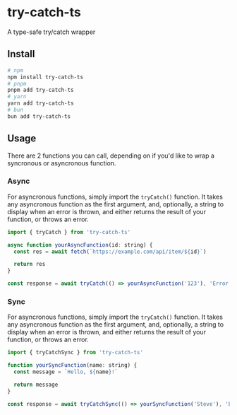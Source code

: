 # try-catch-ts

A type-safe try/catch wrapper

## Install

```bash
# npm
npm install try-catch-ts
# pnpm
pnpm add try-catch-ts
# yarn
yarn add try-catch-ts
# bun
bun add try-catch-ts
```

## Usage

There are 2 functions you can call, depending on if you'd like to wrap a syncronous or asyncronous function.

### Async

For asyncronous functions, simply import the `tryCatch()` function. It takes any asyncronous function as the first argument, and, optionally, a string to display when an error is thrown, and either returns the result of your function, or throws an error.

```javascript
import { tryCatch } from 'try-catch-ts'

async function yourAsyncFunction(id: string) {
  const res = await fetch(`https://example.com/api/item/${id}`)

  return res
}

const response = await tryCatch(() => yourAsyncFunction('123'), 'Error fetching item')
```

### Sync

For asyncronous functions, simply import the `tryCatch()` function. It takes any asyncronous function as the first argument, and, optionally, a string to display when an error is thrown, and either returns the result of your function, or throws an error.

```javascript
import { tryCatchSync } from 'try-catch-ts'

function yourSyncFunction(name: string) {
  const message = `Hello, ${name}!`

  return message
}

const response = await tryCatchSync(() => yourSyncFunction('Steve'), 'Error creating message')
```
